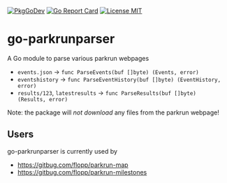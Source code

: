 [![PkgGoDev](https://pkg.go.dev/badge/github.com/flopp/go-parkrunparser)](https://pkg.go.dev/github.com/flopp/go-parkrunparser)
[![Go Report Card](https://goreportcard.com/badge/github.com/flopp/go-parkrunparser)](https://goreportcard.com/report/flopp/go-parkrunparser)
[![License MIT](https://img.shields.io/badge/license-MIT-lightgrey.svg?style=flat)](https://github.com/flopp/go-parkrunparser/)

# go-parkrunparser
A Go module to parse various parkrun webpages

* `events.json` -> `func ParseEvents(buf []byte) (Events, error)`
* `eventshistory` -> `func ParseEventHistory(buf []byte) (EventHistory, error)`
* `results/123`, `latestresults` -> `func ParseResults(buf []byte) (Results, error)`

Note: the package will *not download* any files from the parkrun webpage!

## Users

go-parkrunparser is currently used by

* https://gitbug.com/flopp/parkrun-map
* https://gitbug.com/flopp/parkrun-milestones
